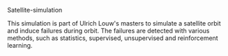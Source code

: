 Satellite-simulation

This simulation is part of Ulrich Louw's masters to simulate a satellite orbit and induce failures during orbit. The failures are detected with various methods, such as statistics, supervised, unsupervised and reinforcement learning.
